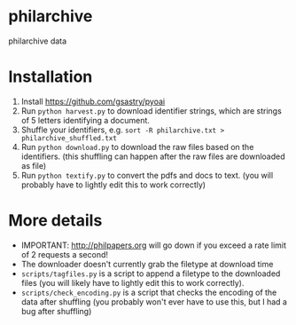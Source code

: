 # philarchive
philarchive data

# Installation

1. Install https://github.com/gsastry/pyoai
2. Run `python harvest.py` to download identifier strings, which are strings of 5 letters identifying a document.
3. Shuffle your identifiers, e.g. `sort -R philarchive.txt > philarchive_shuffled.txt`
4. Run `python download.py` to download the raw files based on the identifiers. (this shuffling can happen after the raw files are downloaded as file)
5. Run `python textify.py` to convert the pdfs and docs to text. (you will probably have to lightly edit this to work correctly)

# More details

- IMPORTANT: http://philpapers.org will go down if you exceed a rate limit of 2 requests a second!
- The downloader doesn't currently grab the filetype at download time
- `scripts/tagfiles.py` is a script to append a filetype to the downloaded files (you will likely have to lightly edit this to work correctly).
- `scripts/check_encoding.py` is a script that checks the encoding of the data after shuffling (you probably won't ever have to use this, but I had a bug after shuffling)


